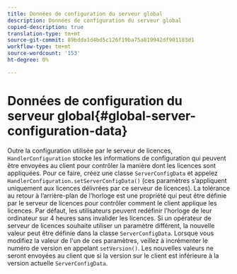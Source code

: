 ```yaml
---
title: Données de configuration du serveur global
description: Données de configuration du serveur global
copied-description: true
translation-type: tm+mt
source-git-commit: 89bdda1d4bd5c126f19ba75a819942df901183d1
workflow-type: tm+mt
source-wordcount: '153'
ht-degree: 0%

---
```



# Données de configuration du serveur global{#global-server-configuration-data}

Outre la configuration utilisée par le serveur de licences, `HandlerConfiguration` stocke les informations de configuration qui peuvent être envoyées au client pour contrôler la manière dont les licences sont appliquées. Pour ce faire, créez une classe `ServerConfigData` et appelez `HandlerConfiguration.setServerConfigData()` (ces paramètres s’appliquent uniquement aux licences délivrées par ce serveur de licences). La tolérance au retour à l’arrière-plan de l’horloge est une propriété qui peut être définie par le serveur de licences pour contrôler comment le client applique les licences. Par défaut, les utilisateurs peuvent redéfinir l’horloge de leur ordinateur sur 4 heures sans invalider les licences. Si un opérateur de serveur de licences souhaite utiliser un paramètre différent, la nouvelle valeur peut être définie dans la classe `ServerConfigData`. Lorsque vous modifiez la valeur de l&#39;un de ces paramètres, veillez à incrémenter le numéro de version en appelant `setVersion()`. Les nouvelles valeurs ne seront envoyées au client que si la version sur le client est inférieure à la version actuelle `ServerConfigData`.
